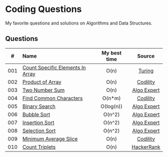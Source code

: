 # Coding Questions

My favorite questions and solutions on Algorithms and Data Structures.

## Questions

| #   | Name                                    | My best time | Source                    |
|:---:|:----------------------------------------|:------------:|:-------------------------:|
| 001 | [Count Specific Elements In Array][001] | O(n)         | [Turing][Turing]          |
| 002 | [Product of Array][002]                 | O(n)         | [Codility][Codility]      |
| 003 | [Two Number Sum][003]                   | O(n)         | [Algo Expert][AlgoExpert] |
| 004 | [Find Common Characters][004]           | O(n*m)       | [Codility][Codility]      |
| 005 | [Binary Search][005]                    | O(log(n))    | [Algo Expert][AlgoExpert] |
| 006 | [Bubble Sort][006]                      | O(n^2)       | [Algo Expert][AlgoExpert] |
| 007 | [Insertion Sort][007]                   | O(n^2)       | [Algo Expert][AlgoExpert] |
| 008 | [Selection Sort][008]                   | O(n^2)       | [Algo Expert][AlgoExpert] |
| 009 | [Minimum Average Slice][009]            | O(n)         | [Codility][Codility]      |
| 010 | [Count Triplets][010]                   | O(n)         | [HackerRank][HackerRank]  |

[AlgoExpert]: https://www.algoexpert.io/

[HackerRank]: https://www.hackerrank.com/

[Codility]: https://www.codility.com/

[Turing]: https://www.turing.com/

[001]: questions/001-CountSpecificElementsInArray.md

[002]: questions/002-ProductOfArray.md

[003]: questions/003-TwoNumberSum.md

[004]: questions/004-FindCommonCharacters.md

[005]: questions/005-BinarySearch.md

[006]: questions/006-BubbleSort.md

[007]: questions/007-InsertionSort.md

[008]: questions/008-SelectionSort.md

[009]: questions/009-MinimumAverageSlice.md

[010]: questions/010-CountTriplets.md
